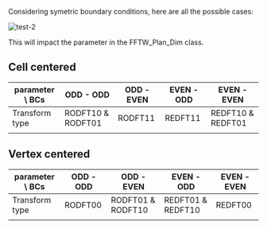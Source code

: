 Considering symetric boundary conditions, here are all the possible cases: 

![test-2](/uploads/3cdcfee9c2e981ba77e1585a6fa2f622/test-2.png)

This will impact the parameter in the FFTW_Plan_Dim class. 

## Cell centered 
|parameter \ BCs | ODD - ODD              | ODD - EVEN | EVEN - ODD | EVEN - EVEN       |
| ------         | ------                 | ------     | ------     | ------            |
|Transform type  | RODFT10 & RODFT01      | RODFT11    | REDFT11    | REDFT10 & REDFT01 |
|  | | | | |

## Vertex centered 
|parameter \ BCs | ODD - ODD              | ODD - EVEN          | EVEN - ODD            | EVEN - EVEN       |
| ------         | ------                 | ------              | ------                | ------            |
|Transform type  | RODFT00                | RODFT01 & RODFT10   | REDFT01 & REDFT10     | REDFT00           |
|  | | | | |

